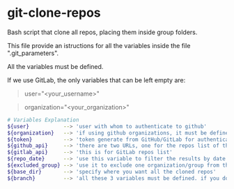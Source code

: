 git-clone-repos
===========

Bash script that clone all repos, placing them inside group folders.

This file provide an istructions for all the variables inside the file ".git_parameters".

All the variables must be defined.

If we use GitLab, the only variables that can be left empty are:

> user="<your_username>"

> organization="<your_organization>"

```bash
# Variables Explanation
${user}           --> 'user with whom to authenticate to github' 
${organization}   --> 'if using github organizations, it must be defined to see repositories'
${token}          --> 'token generate from GitHub/GitLab for authentication'
${github_api}     --> 'there are two URLs, one for the repos list of the user and another for the repos list of the organization'
${gitlab_api}     --> 'this is for GitLab repos list'
${repo_date}      --> 'use this variable to filter the results by date. the date format is YYYY-MM-DD, you can insert it all or even a part, eg. 2022 or 2022-05. if you don`t want any filter you can put "date" as value'
${excluded_group} --> 'use it to exclude one organization/group from the list. if you don`t want any filter you must put a random word as value (eg. "pippo")'
${base_dir}       --> 'specify where you want all the cloned repos'
${branch}         --> 'all these 3 variables must be defined. if you don`t know or don`t have a branch priority, you can put a random word as a value to be able to clone the default branch (eg. "pippo")'
```
